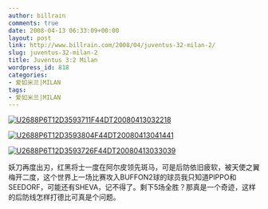 ```yaml
---
author: billrain
comments: true
date: 2008-04-13 06:33:09+00:00
layout: post
link: http://www.billrain.com/2008/04/juventus-32-milan-2/
slug: juventus-32-milan-2
title: Juventus 3:2 Milan
wordpress_id: 818
categories:
- 爱如米兰|MILAN
tags:
- 爱如米兰|MILAN
---
```


[![U2688P6T12D3593711F44DT20080413032218](http://www.billrain.com/wp-content/uploads/2008/04/u2688p6t12d3593711f44dt20080413032218-thumb.jpg)](http://www.billrain.com/wp-content/uploads/2008/04/u2688p6t12d3593711f44dt20080413032218.jpg)

 

[![U2688P6T12D3593804F44DT20080413041441](http://www.billrain.com/wp-content/uploads/2008/04/u2688p6t12d3593804f44dt20080413041441-thumb.jpg)](http://www.billrain.com/wp-content/uploads/2008/04/u2688p6t12d3593804f44dt20080413041441.jpg)

 

[![U2688P6T12D3593726F44DT20080413033039](http://www.billrain.com/wp-content/uploads/2008/04/u2688p6t12d3593726f44dt20080413033039-thumb.jpg)](http://www.billrain.com/wp-content/uploads/2008/04/u2688p6t12d3593726f44dt20080413033039.jpg)

 

妖刀再度出刃，红黑将士一度在阿尔皮领先斑马，可是后防依旧疲软，被天使之翼梅开二度，这个世界上一场比赛攻入BUFFON2球的球员我只知道PIPPO和SEEDORF，可能还有SHEVA，记不得了。剩下5场全胜？那真是一个奇迹，这样的后防线怎样打德比可真是个问题。
